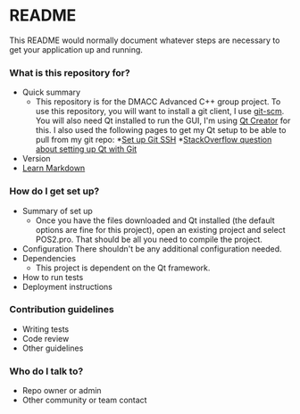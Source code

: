 # README #

This README would normally document whatever steps are necessary to get your application up and running.

### What is this repository for? ###

* Quick summary
    + This repository is for the DMACC Advanced C++ group project. To use this repository, you will want to install a git client, I use [git-scm](http://git-scm.com/downloads). You will also need Qt installed to run the GUI, I'm using [Qt Creator](http://qt-project.org/downloads) for this. I also used the following pages to get my Qt setup to be able to pull from my git repo:
    *[Set up Git SSH](https://confluence.atlassian.com/display/BITBUCKET/Set+up+SSH+for+Git)
    *[StackOverflow question about setting up Qt with Git](http://stackoverflow.com/questions/20336561/what-is-the-correct-way-to-configure-qt-creator-to-use-git)
* Version
* [Learn Markdown](https://bitbucket.org/tutorials/markdowndemo)

### How do I get set up? ###

* Summary of set up
    + Once you have the files downloaded and Qt installed (the default options are fine for this project), open an existing project and select POS2.pro. That should be all you need to compile the project.
* Configuration
    There shouldn't be any additional configuration needed.
* Dependencies
    + This project is dependent on the Qt framework.
* How to run tests
* Deployment instructions

### Contribution guidelines ###

* Writing tests
* Code review
* Other guidelines

### Who do I talk to? ###

* Repo owner or admin
* Other community or team contact